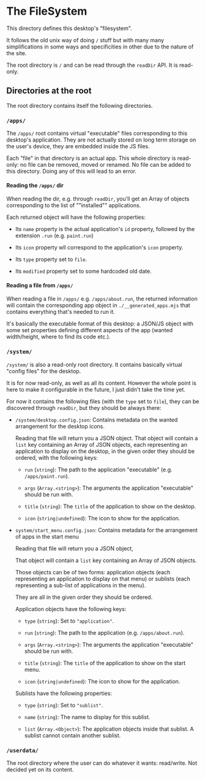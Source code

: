 # The FileSystem

This directory defines this desktop's "filesystem".

It follows the old unix way of doing `/` stuff but with many many
simplifications in some ways and specificities in other due to the nature of
the site.

The root directory is `/` and can be read through the `readDir` API.
It is read-only.

## Directories at the root

The root directory contains itself the following directories.

### `/apps/`

The `/apps/` root contains virtual "executable" files corresponding to this
desktop's application. They are not actually stored on long term storage on
the user's device, they are embedded inside the JS files.

Each "file" in that directory is an actual app. This whole directory is
read-only: no file can be removed, moved or renamed. No file can be added to
this directory. Doing any of this will lead to an error.

#### Reading the `/apps/` dir

When reading the dir, e.g. through `readDir`, you'll get an Array of objects
corresponding to the list of ""installed"" applications.

Each returned object will have the following properties:

- Its `name` property is the actual application's `id` property, followed by
  the extension `.run` (e.g. `paint.run`)

- Its `icon` property wll correspond to the application's `icon` property.

- Its `type` property set to `file`.

- Its `modified` property set to some hardcoded old date.

#### Reading a file from `/apps/`

When reading a file in `/apps/` e.g. `/apps/about.run`, the returned
information will contain the corresponding app object in
`./__generated_apps.mjs` that contains everything that's needed to run it.

It's basically the executable format of this desktop: a JSON/JS object with
some set properties defining different aspects of the app (wanted
width/height, where to find its code etc.).

### `/system/`

`/system/` is also a read-only root directory. It contains basically
virtual "config files" for the desktop.

It is for now read-only, as well as all its content. However the whole point
is here to make it configurable in the future, I just didn't take the time
yet.

For now it contains the following files (with the `type` set to `file`), they
can be discovered through `readDir`, but they should be always there:

- `/system/desktop.config.json`: Contains metadata on the wanted arrangement
  for the desktop icons.

  Reading that file will return you a JSON object.
  That object will contain a `list` key containing an Array of JSON objects,
  each representing an application to display on the desktop, in the given
  order they should be ordered, with the following keys:

  - `run` (`string`): The path to the application "executable" (e.g.
    `/apps/paint.run`).

  - `args` (`Array.<string>`): The arguments the application "executable"
    should be run with.

  - `title` (`string`): The `title` of the application to show on the
    desktop.

  - `icon` (`string|undefined`): The icon to show for the application.

- `system/start_menu.config.json`: Contains metadata for the arrangement of
  apps in the start menu

  Reading that file will return you a JSON object,

  That object will contain a `list` key containing an Array of JSON objects.

  Those objects can be of two forms: application objects (each representing
  an application to display on that menu) or sublists (each representing a
  sub-list of applications in the menu).

  They are all in the given order they should be ordered.

  Application objects have the following keys:

  - `type` (`string`): Set to `"application"`.

  - `run` (`string`): The path to the application (e.g. `/apps/about.run`).

  - `args` (`Array.<string>`): The arguments the application "executable"
    should be run with.

  - `title` (`string`): The `title` of the application to show on the
    start menu.

  - `icon` (`string|undefined`): The icon to show for the application.

  Sublists have the following properties:

  - `type` (`string`): Set to `"sublist"`.

  - `name` (`string`): The name to display for this sublist.

  - `list` (`Array.<Object>`): The application objects inside that sublist.
    A sublist cannot contain another sublist.

### `/userdata/`

The root directory where the user can do whatever it wants: read/write.
Not decided yet on its content.

